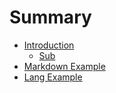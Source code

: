 # Summary

* [Introduction](README.md)
    * [Sub](0.sub.md)
* [Markdown Example](1.markdown.md)
* [Lang Example](2.lang.md)